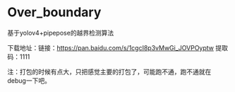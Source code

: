 # Over_boundary
基于yolov4+pipepose的越界检测算法

下载地址：链接：https://pan.baidu.com/s/1cgcI8p3vMwGi_JOVPOyptw 
提取码：1111 

注：打包的时候有点大，只把感觉主要的打包了，可能跑不通，跑不通就在debug一下吧。
